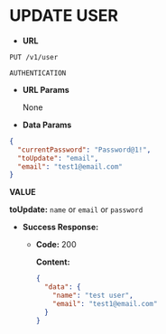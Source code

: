 # UPDATE USER

- **URL**

`PUT /v1/user`

`AUTHENTICATION`

- **URL Params**

  None

- **Data Params**

```json
{
  "currentPassword": "Password@1!",
  "toUpdate": "email",
  "email": "test1@email.com"
}
```

**VALUE**

**toUpdate:** `name` or `email` or `password`

- **Success Response:**

  - **Code:** 200

    **Content:**

    ```json
    {
      "data": {
        "name": "test user",
        "email": "test1@email.com"
      }
    }
    ```
